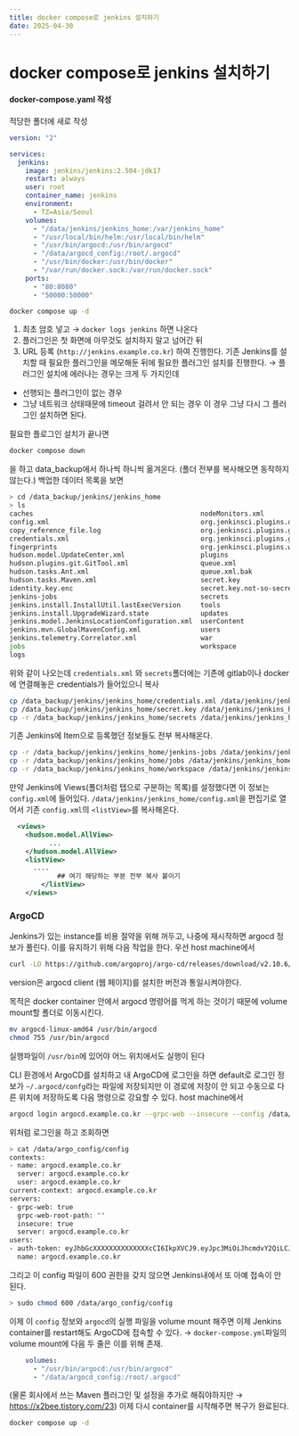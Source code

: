 ```yaml
---
title: docker compose로 jenkins 설치하기
date: 2025-04-30
---
```

# docker compose로 jenkins 설치하기
#### docker-compose.yaml 작성
적당한 폴더에 새로 작성
```yaml
version: "2"

services:
  jenkins:
    image: jenkins/jenkins:2.504-jdk17
    restart: always
    user: root
    container_name: jenkins
    environment:
      - TZ=Asia/Seoul
    volumes:
      - "/data/jenkins/jenkins_home:/var/jenkins_home"
      - "/usr/local/bin/helm:/usr/local/bin/helm"
      - "/usr/bin/argocd:/usr/bin/argocd"
      - "/data/argocd_config:/root/.argocd"
      - "/usr/bin/docker:/usr/bin/docker"
      - "/var/run/docker.sock:/var/run/docker.sock"
    ports:
      - "80:8080"
      - "50000:50000"
```

```sh
docker compose up -d
```

1. 최초 암호 넣고 → `docker logs jenkins` 하면 나온다
2. 플러그인은 첫 화면에 아무것도 설치하지 말고 넘어간 뒤
3. URL 등록 (`http://jenkins.example.co.kr`) 하여 진행한다.
기존 Jenkins를 설치할 때 필요한 플러그인을 메모해둔 뒤에 필요한 플러그인 설치를 진행한다.
→ 플러그인 설치에 에러나는 경우는 크게 두 가지인데
- 선행되는 플러그인이 없는 경우
- 그냥 네트워크 상태때문에 timeout 걸려서 안 되는 경우
이 경우 그냥 다시 그 플러그인 설치하면 된다.

필요한 플로그인 설치가 끝나면 
```sh
docker compose down
```
을 하고 data_backup에서 하나씩 하니씩 옮겨온다.
(폴더 전부를 복사해오면 동작하지 않는다.)
백업한 데이터 목록을 보면

```sh
> cd /data_backup/jenkins/jenkins_home
> ls
caches                                          nodeMonitors.xml
config.xml                                      org.jenkinsci.plugins.docker.commons.tools.DockerTool.xml
copy_reference_file.log                         org.jenkinsci.plugins.gitclient.JGitApacheTool.xml
credentials.xml                                 org.jenkinsci.plugins.gitclient.JGitTool.xml
fingerprints                                    org.jenkinsci.plugins.workflow.flow.FlowExecutionList.xml
hudson.model.UpdateCenter.xml                   plugins
hudson.plugins.git.GitTool.xml                  queue.xml
hudson.tasks.Ant.xml                            queue.xml.bak
hudson.tasks.Maven.xml                          secret.key
identity.key.enc                                secret.key.not-so-secret
jenkins-jobs                                    secrets
jenkins.install.InstallUtil.lastExecVersion     tools
jenkins.install.UpgradeWizard.state             updates
jenkins.model.JenkinsLocationConfiguration.xml  userContent
jenkins.mvn.GlobalMavenConfig.xml               users
jenkins.telemetry.Correlator.xml                war
jobs                                            workspace
logs
```

위와 같이 나오는데
`credentials.xml` 와 `secrets`폴더에는 기존에 gitlab이나 docker에 연결해놓은 credentials가 들어있으니 복사
```sh
cp /data_backup/jenkins/jenkins_home/credentials.xml /data/jenkins/jenkins_home/credentials.xml
cp /data_backup/jenkins/jenkins_home/secret.key /data/jenkins/jenkins_home/secret.key
cp -r /data_backup/jenkins/jenkins_home/secrets /data/jenkins/jenkins_home/
```

기존 Jenkins에 Item으로 등록했던 정보들도 전부 복사해온다.
```sh
cp -r /data_backup/jenkins/jenkins_home/jenkins-jobs /data/jenkins/jenkins_home/
cp -r /data_backup/jenkins/jenkins_home/jobs /data/jenkins/jenkins_home/
cp -r /data_backup/jenkins/jenkins_home/workspace /data/jenkins/jenkins_home/
```

만약 Jenkins에 Views(폴더처럼 탭으로 구분하는 목록)를 설정했다면 이 정보는 `config.xml`에 들어있다.
`/data/jenkins/jenkins_home/config.xml`을 편집기로 열어서 기존 `config.xml`의 `<listView>`를 복사해온다.

```xml
  <views>
    <hudson.model.AllView>
		  ...
    </hudson.model.AllView>
    <listView>
      ....
			## 여기 해당하는 부분 전부 복사 붙이기
		</listView>
	</views>
```

### ArgoCD
Jenkins가 있는 instance를 비용 절약을 위해 꺼두고, 나중에 재시작하면 argocd 정보가 풀린다. 
이를 유지하기 위해 다음 작업을 한다.
우선 host machine에서

```sh
curl -LO https://github.com/argoproj/argo-cd/releases/download/v2.10.6/argocd-linux-amd64
```

version은 argocd client (웹 페이지)를 설치한 버전과 통일시켜야한다.

목적은 docker container 안에서 argocd 명령어를 먹게 하는 것이기 때문에
volume mount할 폴더로 이동시킨다.

```sh
mv argocd-linux-amd64 /usr/bin/argocd
chmod 755 /usr/bin/argocd
```

실행파일이 `/usr/bin`에 있어야 어느 위치에서도 실행이 된다

CLI 환경에서 ArgoCD를 설치하고 내 ArgoCD에 로그인을 하면 default로 로그인 정보가 `~/.argocd/confg`라는 파일에 저장되지만 이 경로에 저장이 안 되고 수동으로 다른 위치에 저장하도록 다음 명령으로 강요할 수 있다.
host machine에서

```sh
argocd login argocd.example.co.kr --grpc-web --insecure --config /data/argocd_config
```

위처럼 로그인을 하고 조회하면

```sh
> cat /data/argo_config/config
contexts:
- name: argocd.example.co.kr
  server: argocd.example.co.kr
  user: argocd.example.co.kr
current-context: argocd.example.co.kr
servers:
- grpc-web: true
  grpc-web-root-path: ""
  insecure: true
  server: argocd.example.co.kr
users:
- auth-token: eyJhbGcXXXXXXXXXXXXXXcCI6IkpXVCJ9.eyJpc3MiOiJhcmdvY2QiLCJzdWIiOiJhZG1pbjpsb2dpbiIsImV4cCI6MTc0NDIzOTQ4MSwibmJmXXXXXXXXXXXXXXXXiOjE3NDQxNTMwOxxxxxxxxXXXXXXXXXXXXLTU3ZDMtNDM2Zi04ZmZmLTFlMDdmMzE5MDg5YyJ9.H_I8DaUx5IHSzU2EVTrlXXXXXXXXXXXXXXxxx
  name: argocd.example.co.kr
```

그리고 이 config 파일이 600 권한을 갖지 않으면 Jenkins내에서 또 아예 접속이 안 된다.

```sh
> sudo chmod 600 /data/argo_config/config
```

이제 이 `config` 정보와 `argocd`의 실행 파일을 volume mount 해주면 이제 Jenkins container를 restart해도 ArgoCD에 접속할 수 있다. → `docker-compose.yml`파일의 volume mount에 다음 두 줄은 이를 위해 존재.

```yaml
    volumes:
      - "/usr/bin/argocd:/usr/bin/argocd"
      - "/data/argocd_config:/root/.argocd"
```

(물론 회사에서 쓰는 Maven 플러그인 및 설정을 추가로 해줘야하지만 → https://x2bee.tistory.com/23)
이제 다시 container를 시작해주면 복구가 완료된다.

```sh
docker compose up -d
```

